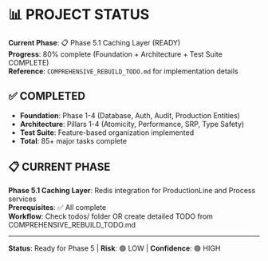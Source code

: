 # 📊 PROJECT STATUS

**Current Phase**: 📋 Phase 5.1 Caching Layer (READY)  
**Progress**: 80% complete (Foundation + Architecture + Test Suite COMPLETE)  
**Reference**: `COMPREHENSIVE_REBUILD_TODO.md` for implementation details

## ✅ COMPLETED
- **Foundation**: Phase 1-4 (Database, Auth, Audit, Production Entities)
- **Architecture**: Pillars 1-4 (Atomicity, Performance, SRP, Type Safety)  
- **Test Suite**: Feature-based organization implemented
- **Total**: 85+ major tasks complete

## 📋 CURRENT PHASE
**Phase 5.1 Caching Layer**: Redis integration for ProductionLine and Process services  
**Prerequisites**: ✅ All complete  
**Workflow**: Check todos/ folder OR create detailed TODO from COMPREHENSIVE_REBUILD_TODO.md

---

**Status**: Ready for Phase 5 | **Risk**: 🟢 LOW | **Confidence**: 🟢 HIGH